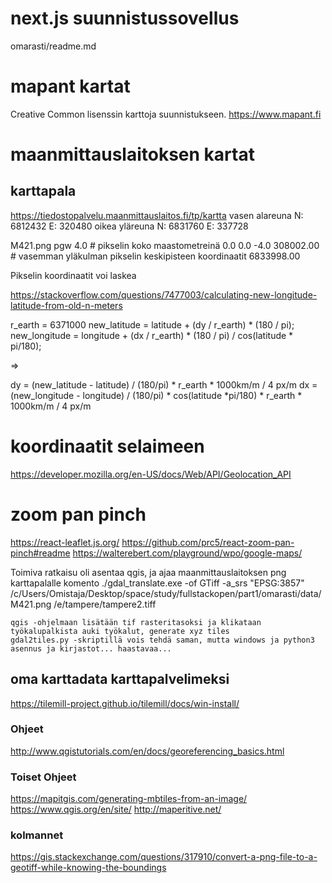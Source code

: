 

# next.js suunnistussovellus

omarasti/readme.md


# mapant kartat

Creative Common lisenssin karttoja suunnistukseen.
https://www.mapant.fi



# maanmittauslaitoksen kartat

## karttapala 
https://tiedostopalvelu.maanmittauslaitos.fi/tp/kartta
vasen alareuna N: 6812432 E: 320480
oikea yläreuna N: 6831760 E: 337728

M421.png
pgw
4.0   # pikselin koko maastometreinä 
0.0 
0.0 
-4.0 
308002.00 # vasemman yläkulman pikselin keskipisteen koordinaatit
6833998.00 


Pikselin koordinaatit voi laskea

https://stackoverflow.com/questions/7477003/calculating-new-longitude-latitude-from-old-n-meters

r_earth = 6371000
new_latitude  = latitude  + (dy / r_earth) * (180 / pi);
new_longitude = longitude + (dx / r_earth) * (180 / pi) / cos(latitude * pi/180);

=>

dy = (new_latitude - latitude) / (180/pi) * r_earth * 1000km/m / 4 px/m
dx = (new_longitude - longitude) / (180/pi) * cos(latitude *pi/180) * r_earth * 1000km/m / 4 px/m


# koordinaatit selaimeen
https://developer.mozilla.org/en-US/docs/Web/API/Geolocation_API


# zoom pan pinch
https://react-leaflet.js.org/
https://github.com/prc5/react-zoom-pan-pinch#readme
https://walterebert.com/playground/wpo/google-maps/


Toimiva ratkaisu oli asentaa qgis, ja ajaa maanmittauslaitoksen png karttapalalle komento
    ./gdal_translate.exe -of GTiff -a_srs "EPSG:3857" /c/Users/Omistaja/Desktop/space/study/fullstackopen/part1/omarasti/data/M421.png /e/tampere/tampere2.tiff

    qgis -ohjelmaan lisätään tif rasteritasoksi ja klikataan työkalupalkista auki työkalut, generate xyz tiles
    gdal2tiles.py -skriptillä vois tehdä saman, mutta windows ja python3 asennus ja kirjastot... haastavaa...
    

## oma karttadata karttapalvelimeksi
https://tilemill-project.github.io/tilemill/docs/win-install/

### Ohjeet
http://www.qgistutorials.com/en/docs/georeferencing_basics.html


### Toiset Ohjeet 
https://mapitgis.com/generating-mbtiles-from-an-image/
https://www.qgis.org/en/site/
http://maperitive.net/

### kolmannet
https://gis.stackexchange.com/questions/317910/convert-a-png-file-to-a-geotiff-while-knowing-the-boundings